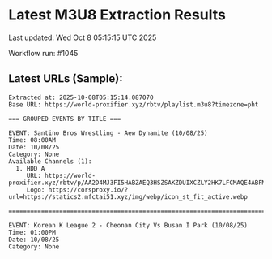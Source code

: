 # Latest M3U8 Extraction Results

Last updated: Wed Oct  8 05:15:15 UTC 2025

Workflow run: #1045

## Latest URLs (Sample):
```
Extracted at: 2025-10-08T05:15:14.087070
Base URL: https://world-proxifier.xyz/rbtv/playlist.m3u8?timezone=pht

=== GROUPED EVENTS BY TITLE ===

EVENT: Santino Bros Wrestling - Aew Dynamite (10/08/25)
Time: 08:00AM
Date: 10/08/25
Category: None
Available Channels (1):
  1. HDD A
     URL: https://world-proxifier.xyz/rbtv/p/AA2D4MJ3FI5HABZAEQ3HSZSAKZDUIXCZLY2HK7LFCMAQE4ABFMSSINCYIZLBIGQ2CAAWO5L2N5ZHE5L2N5ZHS5LJAEFQKAQQDINBAYLCMJ2GO7I/index.m3u8
     Logo: https://corsproxy.io/?url=https://statics2.mfctai51.xyz/img/webp/icon_st_fit_active.webp

================================================================================

EVENT: Korean K League 2 - Cheonan City Vs Busan I Park (10/08/25)
Time: 01:00PM
Date: 10/08/25
Category: None
```
